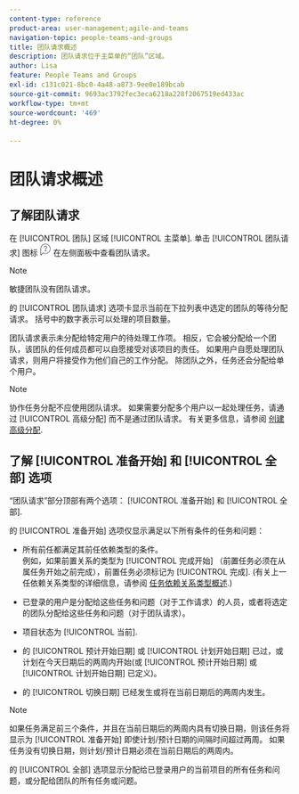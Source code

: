 ```yaml
---
content-type: reference
product-area: user-management;agile-and-teams
navigation-topic: people-teams-and-groups
title: 团队请求概述
description: 团队请求位于主菜单的“团队”区域。
author: Lisa
feature: People Teams and Groups
exl-id: c131c021-8bc0-4a48-a873-9ee0e189bcab
source-git-commit: 9693ac3792fec3eca6218a228f2067519ed433ac
workflow-type: tm+mt
source-wordcount: '469'
ht-degree: 0%

---
```


# 团队请求概述

## 了解团队请求

在 [!UICONTROL 团队] 区域 [!UICONTROL 主菜单]. 单击 [!UICONTROL 团队请求] 图标 ![“请求”图标](assets/request-icon.png) 在左侧面板中查看团队请求。

>[!NOTE]
>
>敏捷团队没有团队请求。

的 [!UICONTROL 团队请求] 选项卡显示当前在下拉列表中选定的团队的等待分配请求。 括号中的数字表示可以处理的项目数量。

团队请求表示未分配给特定用户的待处理工作项。 相反，它会被分配给一个团队，该团队的任何成员都可以自愿接受对该项目的责任。 如果用户自愿处理团队请求，则用户将接受作为他们自己的工作分配。 除团队之外，任务还会分配给单个用户。

>[!NOTE]
>
>协作任务分配不应使用团队请求。 如果需要分配多个用户以一起处理任务，请通过 [!UICONTROL 高级分配] 而不是通过团队请求。 有关更多信息，请参阅 [创建高级分配](../../manage-work/tasks/assign-tasks/create-advanced-assignments.md).

## 了解 [!UICONTROL 准备开始] 和 [!UICONTROL 全部] 选项

“团队请求”部分顶部有两个选项： [!UICONTROL 准备开始] 和 [!UICONTROL 全部].

的 [!UICONTROL 准备开始] 选项仅显示满足以下所有条件的任务和问题：

* 所有前任都满足其前任依赖类型的条件。\
   例如，如果前置关系的类型为 [!UICONTROL 完成开始] （前置任务必须在从属任务开始之前完成），前置任务必须标记为 [!UICONTROL 完成]. (有关上一任依赖关系类型的详细信息，请参阅 [任务依赖关系类型概述](../../manage-work/tasks/use-prdcssrs/task-dependency-types.md).)

* 已登录的用户是分配给这些任务和问题（对于工作请求）的人员，或者将选定的团队分配给这些任务和问题（对于团队请求）。
* 项目状态为 [!UICONTROL 当前].
* 的 [!UICONTROL 预计开始日期] 或 [!UICONTROL 计划开始日期] 已过，或计划在今天日期后的两周内开始(或 [!UICONTROL 预计开始日期] 或 [!UICONTROL 计划开始日期] 已定义)。
* 的 [!UICONTROL 切换日期] 已经发生或将在当前日期后的两周内发生。

>[!NOTE]
>
>如果任务满足前三个条件，并且在当前日期后的两周内具有切换日期，则该任务将显示为 [!UICONTROL 准备开始] 即使计划/预计日期的间隔时间超过两周。 如果任务没有切换日期，则计划/预计日期必须在当前日期后的两周内。

的 [!UICONTROL 全部] 选项显示分配给已登录用户的当前项目的所有任务和问题，或分配给团队的所有任务或问题。
